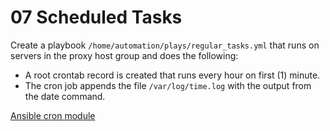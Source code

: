 # 07 Scheduled Tasks

Create a playbook ```/home/automation/plays/regular_tasks.yml``` that runs on servers in the proxy host group and does the following:

- A root crontab record is created that runs every hour on first (1) minute.
- The cron job appends the file ```/var/log/time.log``` with the output from the date command.

[Ansible cron module](https://docs.ansible.com/ansible/latest/collections/ansible/builtin/cron_module.html)
